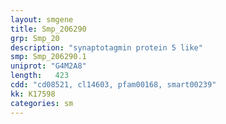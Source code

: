 ```yaml
---
layout: smgene
title: Smp_206290
grp: Smp_20
description: "synaptotagmin protein 5 like"
smp: Smp_206290.1
uniprot: "G4M2A8"
length:   423
cdd: "cd08521, cl14603, pfam00168, smart00239"
kk: K17598
categories: sm
---
```

